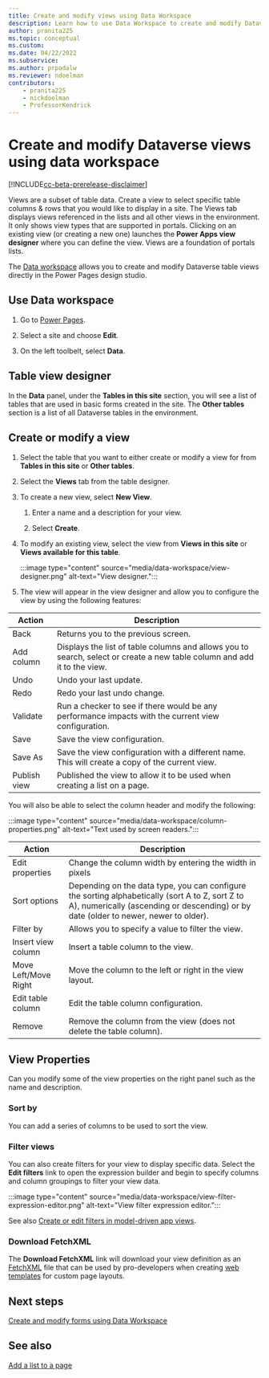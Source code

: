 ```yaml
---
title: Create and modify views using Data Workspace
description: Learn how to use Data Workspace to create and modify Dataverse views.
author: pranita225
ms.topic: conceptual
ms.custom: 
ms.date: 04/22/2022
ms.subservice:
ms.author: prpadalw
ms.reviewer: ndoelman
contributors:
    - pranita225
    - nickdoelman
    - ProfessorKendrick
---
```


# Create and modify Dataverse views using data workspace

[!INCLUDE[cc-beta-prerelease-disclaimer](../includes/cc-beta-prerelease-disclaimer.md)]

Views are a subset of table data. Create a view to select specific table columns & rows that you would like to display in a site. The Views tab displays views referenced in the lists and all other views in the environment. It only shows view types that are supported in portals. Clicking on an existing view (or creating a new one) launches the **Power Apps view designer** where you can define the view. Views are a foundation of portals lists.

The [Data workspace](..\getting-started\use-data-workspace.md) allows you to create and modify Dataverse table views directly in the Power Pages design studio.

## Use Data workspace

1. Go to [Power Pages](https://make.powerpages.microsoft.com/).

1. Select a site and choose **Edit**.

1. On the left toolbelt, select **Data**.

## Table view designer

In the **Data** panel, under the **Tables in this site** section, you will see a list of tables that are used in basic forms created in the site. The **Other tables** section is a list of all Dataverse tables in the environment.

## Create or modify a view

1. Select the table that you want to either create or modify a view for from **Tables in this site** or **Other tables**.

1. Select the **Views** tab from the table designer.

1. To create a new view, select **New View**.

    1. Enter a name and a description for your view.

    1. Select **Create**.

1. To modify an existing view, select the view from **Views in this site** or **Views available for this table**. 

    :::image type="content" source="media/data-workspace/view-designer.png" alt-text="View designer.":::

1. The view will appear in the view designer and allow you to configure the view by using the following features:

| Action | Description |
| - | - |
| Back | Returns you to the previous screen. |
| Add column | Displays the list of table columns and allows you to search, select or create a new table column and add it to the view. |
| Undo | Undo your last update. |
| Redo | Redo your last undo change. |
| Validate | Run a checker to see if there would be any performance impacts with the current view configuration. |
| Save | Save the view configuration. |
| Save As | Save the view configuration with a different name. This will create a copy of the current view. |
| Publish view | Published the view to allow it to be used when creating a list on a page. |

You will also be able to select the column header and modify the following:

:::image type="content" source="media/data-workspace/column-properties.png" alt-text="Text used by screen readers.":::

| Action | Description |
| - | - |
| Edit properties | Change the column width by entering the width in pixels |
| Sort options | Depending on the data type, you can configure the sorting alphabetically (sort A to Z, sort Z to A), numerically (ascending or descending) or by date (older to newer, newer to older). |
| Filter by | Allows you to specify a value to filter the view. |
| Insert view column | Insert a table column to the view. |
| Move Left/Move Right | Move the column to the left or right in the view layout. |
| Edit table column | Edit the table column configuration. |
| Remove | Remove the column from the view (does not delete the table column). |

## View Properties

Can you modify some of the view properties on the right panel such as the name and description.

### Sort by

You can add a series of columns to be used to sort the view.

### Filter views

You can also create filters for your view to display specific data. Select the **Edit filters** link to open the expression builder and begin to specify columns and column groupings to filter your view data.

:::image type="content" source="media/data-workspace/view-filter-expression-editor.png" alt-text="View filter expression editor.":::

See also [Create or edit filters in model-driven app views](power-apps/maker/model-driven-apps/create-edit-view-filters).

### Download FetchXML

The **Download FetchXML** link will download your view definition as an [FetchXML](/power-apps/developer/data-platform/use-fetchxml-construct-query) file that can be used by pro-developers when creating [web templates](store-content-web-templates.md) for custom page layouts.

## Next steps

[Create and modify forms using Data Workspace](data-workspace-forms.md)

## See also

[Add a list to a page](../getting-started/add-list.md)


